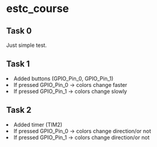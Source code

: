 # estc_course

<h2> Task 0 </h2>
Just simple test. 
<h2> Task 1 </h2>
<li> Added buttons (GPIO_Pin_0, GPIO_Pin_1)
<li> If pressed GPIO_Pin_0 -> colors change faster
<li> If pressed GPIO_Pin_1 -> colors change slowly
<h2> Task 2 </h2>
<li> Added timer (TIM2)
<li> If pressed GPIO_Pin_0 -> colors change direction/or not
<li> If pressed GPIO_Pin_1 -> colors change direction/or not
